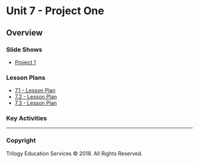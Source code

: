 # Unit 7 - Project One

## Overview

### Slide Shows

* [Project 1](https://drive.google.com/open?id=1D97nYhBr-jFnenSEXbJOFRGOynW2cPqI_wHe8d3mFUw)

### Lesson Plans

* [7.1 - Lesson Plan](../../01-Lesson-Plans/07-Project-1/1/LessonPlan.md)
* [7.2 - Lesson Plan](../../01-Lesson-Plans/07-Project-1/2/LessonPlan.md)
* [7.3 - Lesson Plan](../../01-Lesson-Plans/07-Project-1/3/LessonPlan.md)

### Key Activities

- - -

### Copyright

Trilogy Education Services © 2018. All Rights Reserved.
